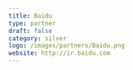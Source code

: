 ```yaml
---
title: Baidu
type: partner
draft: false
category: silver
logo: /images/partners/Baidu.png
website: http://ir.baidu.com
---
```

